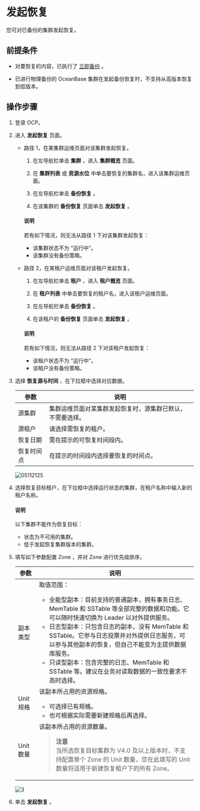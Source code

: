 # 发起恢复

您可对已备份的集群发起恢复。

## 前提条件

* 对要恢复的内容，已执行了 [立即备份](400.backup-now/100.back-up-cluster-now.md) 。

* 已进行物理备份的 OceanBase 集群在发起备份恢复时，不支持从高版本恢复到低版本。

## 操作步骤

1. 登录 OCP。

2. 进入 **发起恢复** 页面。

   * 路径 1，在某集群运维页面对该集群发起恢复。

     1. 在左导航栏单击 **集群** ，进入 **集群概览** 页面。

     2. 在 **集群列表** 或 **资源水位** 中单击要恢复的集群名，进入该集群运维页面。

     3. 在左导航栏单击 **备份恢复** 。

     4. 在该集群的 **备份恢复** 页面单击 **发起恢复** 。

     <main id="notice" type='explain'>
     <h4>说明</h4>
     <p>若有如下情况，则无法从路径 1 下对该集群发起恢复：<ul><li>该集群状态不为 “运行中”。</li><li>该集群没有备份策略。</li></ul></p>
     </main>

   * 路径 2，在某租户运维页面对该租户发起恢复。

      1. 在左导航栏单击 **租户** ，进入 **租户概览** 页面。

      2. 在 **租户列表** 中单击要恢复的租户名，进入该租户运维页面。

      3. 在左导航栏单击 **备份恢复** 。

      4. 在该租户的 **备份恢复** 页面单击 **发起恢复** 。

     <main id="notice" type='explain'>
     <h4>说明</h4>
     <p>若有如下情况，则无法从路径 2 下对该租户发起恢复：<ul><li>该租户状态不为 “运行中”。</li><li>该租户没有备份策略。</li></ul></p>
     </main>

3. 选择 **恢复源与时间** ，在下拉框中选择对应数据。

   |  参数   |              说明               |
   |-------|-------------------------------|
   | 源集群   | 集群运维页面对某集群发起恢复时，源集群已默认，不需要选择。 |
   | 源租户   | 请选择需恢复的租户。                    |
   | 恢复日期  | 需在提示的可恢复时间段内。                 |
   | 恢复时间点 | 在提示的时间段内选择要恢复的时间点。            |

   ![05112125](https://help-static-aliyun-doc.aliyuncs.com/assets/img/zh-CN/9369970261/p272696.png)

4. 选择恢复目标租户，在下拉框中选择运行状态的集群，在租户名称中输入新的租户名称。

   <main id="notice" type='explain'>
   <h4>说明</h4>
   <p>以下集群不能作为恢复目标：<ul><li>状态为不可用的集群。</li><li>低于发起恢复集群版本的集群。</li></ul></p>
   </main>

5. 填写如下参数配置 Zone ，并对 Zone 进行优先级排序。

   |   参数    |说明   |
   |---------|---|
   | 副本类型    | 取值范围： <ul><li>全能型副本：目前支持的普通副本，拥有事务日志、MemTable 和 SSTable 等全部完整的数据和功能。它可以随时快速切换为 Leader 以对外提供服务。</li><li> 日志型副本：只包含日志的副本，没有 MemTable 和 SSTable。它参与日志投票并对外提供日志服务，可以参与其他副本的恢复，但自己不能变为主提供数据库服务。   </li><li> 只读型副本：包含完整的日志、MemTable 和 SSTable 等。建议在业务对读取数据的一致性要求不高时选择。 </li></ul>   |
   | Unit 规格 | 该副本所占用的资源规格。 <ul><li>可选择已有规格。</li><li> 也可根据实际需要新建规格后再选择。 </li></ul>  |
   | Unit 数量 | 该副本所占用的资源数量。<blockquote>**注意**</br>当所选恢复目标集群为 V4.0 及以上版本时，不支持配置单个 Zone 的 Unit 数量，您在此填写的 Unit 数量将适用于新建恢复租户下的所有 Zone。</blockquote>|

   ![3](https://obbusiness-private.oss-cn-shanghai.aliyuncs.com/doc/img/ocp/%E6%96%B0%E5%BB%BA%E6%81%A2%E5%A4%8D%E7%A7%9F%E6%88%B72.png)

6. 单击 **发起恢复** 。
